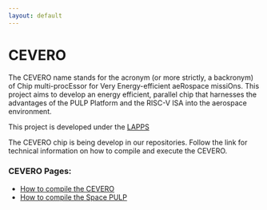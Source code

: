 ```yaml
---
layout: default
---
```


# [](#header-1)CEVERO

The CEVERO name stands for the acronym (or more strictly, a backronym) of Chip multi-procEssor for Very Energy-efficient aeRospace missiOns. This project aims to develop an energy efficient, parallel chip that harnesses the advantages of the PULP Platform and the RISC-V ISA into the aerospace environment. 

This project is developed under the [LAPPS](https://lapps.imd.ufrn.br/)

The CEVERO chip is being develop in our repositories. Follow the link for technical information on how to compile and execute the CEVERO.

### CEVERO Pages:

*   [How to compile the CEVERO](cevero-compilation)
*   [How to compile the Space PULP](space-pulp-tutorial)
